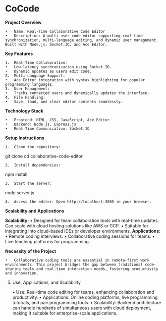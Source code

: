 # CoCode
**Project Overview**

	•	Name: Real-Time Collaborative Code Editor
	•	Description: A multi-user code editor supporting real-time synchronization, multi-language editing, and dynamic user management. Built with Node.js, Socket.IO, and Ace Editor.

**Key Features**

	1.	Real-Time Collaboration:
	•	Low-latency synchronization using Socket.IO.
	•	Dynamic updates as users edit code.
	2.	Multi-Language Support:
	•	Ace Editor integration with syntax highlighting for popular programming languages.
	3.	User Management:
	•	Tracks connected users and dynamically updates the interface.
	4.	File Handling:
	•	Save, load, and clear editor contents seamlessly.

**Technology Stack**

	•	Frontend: HTML, CSS, JavaScript, Ace Editor
	•	Backend: Node.js, Express.js
	•	Real-Time Communication: Socket.IO

**Setup Instructions**

	1.	Clone the repository:

git clone <repo-url>
cd collaborative-code-editor


	2.	Install dependencies:

npm install


	3.	Start the server:

node server.js


	4.	Access the editor: Open http://localhost:3000 in your browser.

**Scalability and Applications**

**Scalability:**
	•	Designed for team collaboration tools with real-time updates. Can scale with cloud hosting solutions like AWS or GCP.
	•	Suitable for integrating into cloud-based IDEs or developer environments.
**Applications:**
	•	Remote coding interviews.
	•	Collaborative coding sessions for teams.
	•	Live teaching platforms for programming.

**Necessity of the Project**

	•	Collaborative coding tools are essential in remote-first work environments. This project bridges the gap between traditional code-sharing tools and real-time interaction needs, fostering productivity and innovation.

5. Use, Applications, and Scalability

	•	Use: Real-time code editing for teams, enhancing collaboration and productivity.
	•	Applications: Online coding platforms, live programming tutorials, and pair programming tools.
	•	Scalability: Backend architecture can handle hundreds of simultaneous users with cloud deployment, making it suitable for enterprise-scale applications.
